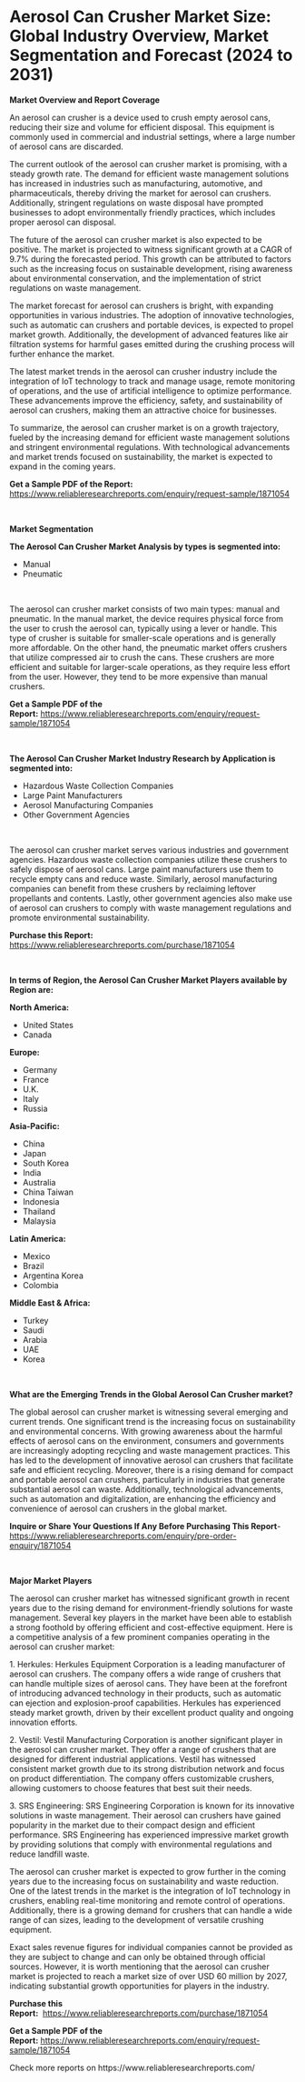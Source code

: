<p><h1>Aerosol Can Crusher Market Size: Global Industry Overview, Market Segmentation and Forecast (2024 to 2031)</h1></p><p><strong>Market Overview and Report Coverage</strong></p>
<p><p>An aerosol can crusher is a device used to crush empty aerosol cans, reducing their size and volume for efficient disposal. This equipment is commonly used in commercial and industrial settings, where a large number of aerosol cans are discarded.</p><p>The current outlook of the aerosol can crusher market is promising, with a steady growth rate. The demand for efficient waste management solutions has increased in industries such as manufacturing, automotive, and pharmaceuticals, thereby driving the market for aerosol can crushers. Additionally, stringent regulations on waste disposal have prompted businesses to adopt environmentally friendly practices, which includes proper aerosol can disposal.</p><p>The future of the aerosol can crusher market is also expected to be positive. The market is projected to witness significant growth at a CAGR of 9.7% during the forecasted period. This growth can be attributed to factors such as the increasing focus on sustainable development, rising awareness about environmental conservation, and the implementation of strict regulations on waste management.</p><p>The market forecast for aerosol can crushers is bright, with expanding opportunities in various industries. The adoption of innovative technologies, such as automatic can crushers and portable devices, is expected to propel market growth. Additionally, the development of advanced features like air filtration systems for harmful gases emitted during the crushing process will further enhance the market.</p><p>The latest market trends in the aerosol can crusher industry include the integration of IoT technology to track and manage usage, remote monitoring of operations, and the use of artificial intelligence to optimize performance. These advancements improve the efficiency, safety, and sustainability of aerosol can crushers, making them an attractive choice for businesses.</p><p>To summarize, the aerosol can crusher market is on a growth trajectory, fueled by the increasing demand for efficient waste management solutions and stringent environmental regulations. With technological advancements and market trends focused on sustainability, the market is expected to expand in the coming years.</p></p>
<p><strong>Get a Sample PDF of the Report:</strong> <a href="https://www.reliableresearchreports.com/enquiry/request-sample/1871054">https://www.reliableresearchreports.com/enquiry/request-sample/1871054</a></p>
<p>&nbsp;</p>
<p><strong>Market Segmentation</strong></p>
<p><strong>The Aerosol Can Crusher Market Analysis by types is segmented into:</strong></p>
<p><ul><li>Manual</li><li>Pneumatic</li></ul></p>
<p>&nbsp;</p>
<p><p>The aerosol can crusher market consists of two main types: manual and pneumatic. In the manual market, the device requires physical force from the user to crush the aerosol can, typically using a lever or handle. This type of crusher is suitable for smaller-scale operations and is generally more affordable. On the other hand, the pneumatic market offers crushers that utilize compressed air to crush the cans. These crushers are more efficient and suitable for larger-scale operations, as they require less effort from the user. However, they tend to be more expensive than manual crushers.</p></p>
<p><strong>Get a Sample PDF of the Report:</strong>&nbsp;<a href="https://www.reliableresearchreports.com/enquiry/request-sample/1871054">https://www.reliableresearchreports.com/enquiry/request-sample/1871054</a></p>
<p>&nbsp;</p>
<p><strong>The Aerosol Can Crusher Market Industry Research by Application is segmented into:</strong></p>
<p><ul><li>Hazardous Waste Collection Companies</li><li>Large Paint Manufacturers</li><li>Aerosol Manufacturing Companies</li><li>Other Government Agencies</li></ul></p>
<p>&nbsp;</p>
<p><p>The aerosol can crusher market serves various industries and government agencies. Hazardous waste collection companies utilize these crushers to safely dispose of aerosol cans. Large paint manufacturers use them to recycle empty cans and reduce waste. Similarly, aerosol manufacturing companies can benefit from these crushers by reclaiming leftover propellants and contents. Lastly, other government agencies also make use of aerosol can crushers to comply with waste management regulations and promote environmental sustainability.</p></p>
<p><strong>Purchase this Report:</strong>&nbsp; <a href="https://www.reliableresearchreports.com/purchase/1871054">https://www.reliableresearchreports.com/purchase/1871054</a></p>
<p>&nbsp;</p>
<p><strong>In terms of Region, the Aerosol Can Crusher Market Players available by Region are:</strong></p>
<p>
    <p> <strong> North America: </strong>
        <ul>
            <li>United States</li>
            <li>Canada</li>
        </ul>
        </p> 
    <p> <strong> Europe: </strong>
        <ul>
            <li>Germany</li>
            <li>France</li>
            <li>U.K.</li>
            <li>Italy</li>
            <li>Russia</li>
        </ul>
        </p> 
    <p> <strong> Asia-Pacific: </strong>
        <ul>
            <li>China</li>
            <li>Japan</li>
            <li>South Korea</li>
            <li>India</li>
            <li>Australia</li>
            <li>China Taiwan</li>
            <li>Indonesia</li>
            <li>Thailand</li>
            <li>Malaysia</li>
        </ul>
        </p> 
    <p> <strong> Latin America: </strong>
        <ul>
            <li>Mexico</li>
            <li>Brazil</li>
            <li>Argentina Korea</li>
            <li>Colombia</li>
        </ul>
        </p> 
    <p> <strong> Middle East & Africa: </strong>
        <ul>
            <li>Turkey</li>
            <li>Saudi</li>
            <li>Arabia</li>
            <li>UAE</li>
            <li>Korea</li>
        </ul>
    </p>
    </p>
<p>&nbsp;</p>
<p><strong>What are the Emerging Trends in the Global Aerosol Can Crusher market?</strong></p>
<p><p>The global aerosol can crusher market is witnessing several emerging and current trends. One significant trend is the increasing focus on sustainability and environmental concerns. With growing awareness about the harmful effects of aerosol cans on the environment, consumers and governments are increasingly adopting recycling and waste management practices. This has led to the development of innovative aerosol can crushers that facilitate safe and efficient recycling. Moreover, there is a rising demand for compact and portable aerosol can crushers, particularly in industries that generate substantial aerosol can waste. Additionally, technological advancements, such as automation and digitalization, are enhancing the efficiency and convenience of aerosol can crushers in the global market.</p></p>
<p><strong>Inquire or Share Your Questions If Any Before Purchasing This Report</strong>- <a href="https://www.reliableresearchreports.com/enquiry/pre-order-enquiry/1871054">https://www.reliableresearchreports.com/enquiry/pre-order-enquiry/1871054</a></p>
<p>&nbsp;</p>
<p><strong>Major Market Players</strong></p>
<p><p>The aerosol can crusher market has witnessed significant growth in recent years due to the rising demand for environment-friendly solutions for waste management. Several key players in the market have been able to establish a strong foothold by offering efficient and cost-effective equipment. Here is a competitive analysis of a few prominent companies operating in the aerosol can crusher market:</p><p>1. Herkules: Herkules Equipment Corporation is a leading manufacturer of aerosol can crushers. The company offers a wide range of crushers that can handle multiple sizes of aerosol cans. They have been at the forefront of introducing advanced technology in their products, such as automatic can ejection and explosion-proof capabilities. Herkules has experienced steady market growth, driven by their excellent product quality and ongoing innovation efforts.</p><p>2. Vestil: Vestil Manufacturing Corporation is another significant player in the aerosol can crusher market. They offer a range of crushers that are designed for different industrial applications. Vestil has witnessed consistent market growth due to its strong distribution network and focus on product differentiation. The company offers customizable crushers, allowing customers to choose features that best suit their needs.</p><p>3. SRS Engineering: SRS Engineering Corporation is known for its innovative solutions in waste management. Their aerosol can crushers have gained popularity in the market due to their compact design and efficient performance. SRS Engineering has experienced impressive market growth by providing solutions that comply with environmental regulations and reduce landfill waste.</p><p>The aerosol can crusher market is expected to grow further in the coming years due to the increasing focus on sustainability and waste reduction. One of the latest trends in the market is the integration of IoT technology in crushers, enabling real-time monitoring and remote control of operations. Additionally, there is a growing demand for crushers that can handle a wide range of can sizes, leading to the development of versatile crushing equipment.</p><p>Exact sales revenue figures for individual companies cannot be provided as they are subject to change and can only be obtained through official sources. However, it is worth mentioning that the aerosol can crusher market is projected to reach a market size of over USD 60 million by 2027, indicating substantial growth opportunities for players in the industry.</p></p>
<p><strong>Purchase this Report:</strong>&nbsp;&nbsp;<a href="https://www.reliableresearchreports.com/purchase/1871054">https://www.reliableresearchreports.com/purchase/1871054</a></p>
<p></p>
<p><strong>Get a Sample PDF of the Report:</strong>&nbsp;<a href="https://www.reliableresearchreports.com/enquiry/request-sample/1871054">https://www.reliableresearchreports.com/enquiry/request-sample/1871054</a></p>
<p>Check more reports on https://www.reliableresearchreports.com/</p>